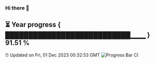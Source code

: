 ### Hi there 👋
⏳ Year progress { ███████████████████████████▁▁▁ } 91.51 %
---
⏰ Updated on Fri, 01 Dec 2023 00:32:53 GMT
![Progress Bar CI](https://github.com/Moyi321/Moyi321/workflows/Progress%20Bar%20CI/badge.svg)
